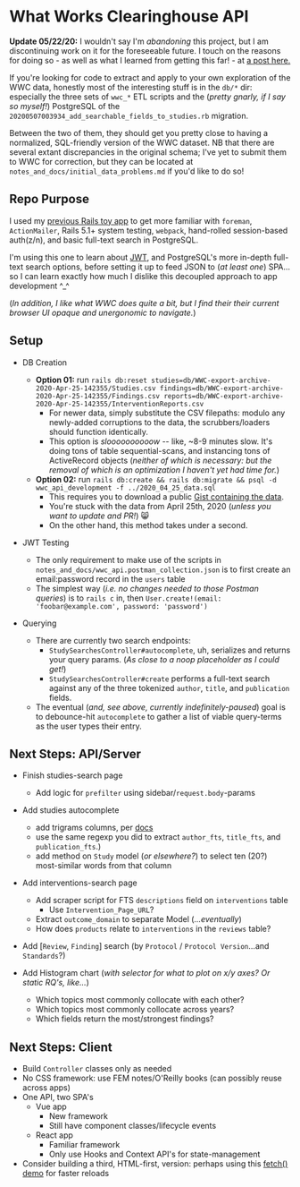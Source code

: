 # What Works Clearinghouse API

**Update 05/22/20:** I wouldn't say I'm _abandoning_ this project, but I am discontinuing work on it for the foreseeable future. I touch on the reasons for doing so - as well as what I learned from getting this far! - at [a post here.](https://www.suss.world/posts/wwc-data-api-notes/)

If you're looking for code to extract and apply to your own exploration of the WWC data, honestly most of the interesting stuff is in the `db/*` dir: especially the three sets of `wwc_*` ETL scripts and the (_pretty gnarly, if I say so myself!_) PostgreSQL of the `20200507003934_add_searchable_fields_to_studies.rb` migration.

Between the two of them, they should get you pretty close to having a normalized, SQL-friendly version of the WWC dataset. NB that there are several extant discrepancies in the original schema; I've yet to submit them to WWC for correction, but they can be located at `notes_and_docs/initial_data_problems.md` if you'd like to do so!

## Repo Purpose

I used my [previous Rails toy app](https://github.com/ypaulsussman/opl) to get more familiar with `foreman`, `ActionMailer`, Rails 5.1+ system testing, `webpack`, hand-rolled session-based auth(z/n), and basic full-text search in PostgreSQL.

I'm using this one to learn about [JWT](https://github.com/ypaulsussman/wwc_api/blob/master/app/controllers/tokens_controller.rb), and PostgreSQL's more in-depth full-text search options, before setting it up to feed JSON to (_at least one_) SPA... so I can learn exactly how much I dislike this decoupled approach to app development ^_^

(_In addition, I like what WWC does quite a bit, but I find their their current browser UI opaque and unergonomic to navigate._)

## Setup

- DB Creation
  - **Option 01:** run `rails db:reset studies=db/WWC-export-archive-2020-Apr-25-142355/Studies.csv findings=db/WWC-export-archive-2020-Apr-25-142355/Findings.csv reports=db/WWC-export-archive-2020-Apr-25-142355/InterventionReports.csv`
    - For newer data, simply substitute the CSV filepaths: modulo any newly-added corruptions to the data, the scrubbers/loaders should function identically.
    - This option is _sloooooooooow_ -- like, ~8-9 minutes slow. It's doing tons of table sequential-scans, and instancing tons of ActiveRecord objects (_neither of which is necessary: but the removal of which is an optimization I haven't yet had time for._)
  - **Option 02:** run `rails db:create && rails db:migrate && psql -d wwc_api_development -f ../2020_04_25_data.sql`
    - This requires you to download a public [Gist containing the data](https://gist.github.com/ypaulsussman/ad7cd34f3db8bc4fd410d9b7f6937ed2).
    - You're stuck with the data from April 25th, 2020 (_unless you want to update and PR!_) 😸
    - On the other hand, this method takes under a second.

- JWT Testing
  - The only requirement to make use of the scripts in `notes_and_docs/wwc_api.postman_collection.json` is to first create an email:password record in the `users` table
  - The simplest way (_i.e. no changes needed to those Postman queries_) is to `rails c` in, then `User.create!(email: 'foobar@example.com', password: 'password')`

- Querying
  - There are currently two search endpoints:
    - `StudySearchesController#autocomplete`, uh, serializes and returns your query params. (_As close to a noop placeholder as I could get!_)
    - `StudySearchesController#create` performs a full-text search against any of the three tokenized `author`, `title`, and `publication` fields.
  - The eventual (_and, see above, currently indefinitely-paused_) goal is to debounce-hit `autocomplete` to gather a list of viable query-terms as the user types their entry.

## Next Steps: API/Server

- Finish studies-search page
  - Add logic for `prefilter` using sidebar/`request.body`-params
- Add studies autocomplete
  - add trigrams columns, per [docs](https://www.postgresql.org/docs/12/pgtrgm.html#id-1.11.7.40.8)
  - use the same regexp you did to extract `author_fts`, `title_fts`, and `publication_fts`.)
  - add method on `Study` model (_or elsewhere?_) to select ten (20?) most-similar words from that column

- Add interventions-search page
  - Add scraper script for FTS `descriptions` field on `interventions` table
    - Use `Intervention_Page_URL`?
  - Extract `outcome_domain` to separate Model (_...eventually_)
  - How does `products` relate to `interventions` in the `reviews` table?

- Add [`Review`, `Finding`] search (by `Protocol` / `Protocol Version`...and  `Standards`?)

- Add Histogram chart (_with selector for what to plot on x/y axes? Or static RQ's, like..._)
  - Which topics most commonly collocate with each other?
  - Which topics most commonly collocate across years?
  - Which fields return the most/strongest findings?

## Next Steps: Client

- Build `Controller` classes only as needed
- No CSS framework: use FEM notes/O'Reilly books (can possibly reuse across apps)
- One API, two SPA's
  - Vue app
    - New framework
    - Still have component classes/lifecycle events
  - React app
    - Familiar framework
    - Only use Hooks and Context API's for state-management
- Consider building a third, HTML-first, version: perhaps using this [fetch() demo](https://remimercier.com/asynchronous-requests/) for faster reloads
